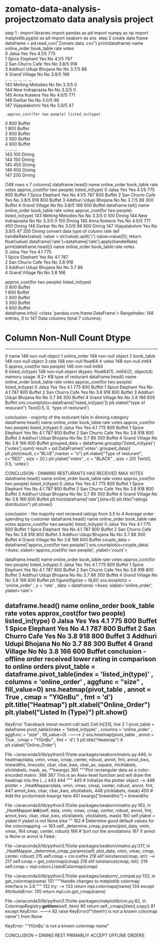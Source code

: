 # zomato-data-analysis-projectzomato data analysis project
step 1 : import libraries
import pandas as pd
import numpy as np
import matplotlib.pyplot as plt
import seaborn as sns
​
step 2 create data frame
dataframe = pd.read_csv("Zomato data .csv")
print(dataframe)
                      name online_order book_table   rate  votes  \
0                    Jalsa          Yes        Yes  4.1/5    775   
1           Spice Elephant          Yes         No  4.1/5    787   
2          San Churro Cafe          Yes         No  3.8/5    918   
3    Addhuri Udupi Bhojana           No         No  3.7/5     88   
4            Grand Village           No         No  3.8/5    166   
..                     ...          ...        ...    ...    ...   
143       Melting Melodies           No         No  3.3/5      0   
144        New Indraprasta           No         No  3.3/5      0   
145           Anna Kuteera          Yes         No  4.0/5    771   
146                 Darbar           No         No  3.0/5     98   
147          Vijayalakshmi          Yes         No  3.9/5     47   

     approx_cost(for two people) listed_in(type)  
0                            800          Buffet  
1                            800          Buffet  
2                            800          Buffet  
3                            300          Buffet  
4                            600          Buffet  
..                           ...             ...  
143                          100          Dining  
144                          150          Dining  
145                          450          Dining  
146                          800          Dining  
147                          200          Dining  

[148 rows x 7 columns]
dataframe.head()
name	online_order	book_table	rate	votes	approx_cost(for two people)	listed_in(type)
0	Jalsa	Yes	Yes	4.1/5	775	800	Buffet
1	Spice Elephant	Yes	No	4.1/5	787	800	Buffet
2	San Churro Cafe	Yes	No	3.8/5	918	800	Buffet
3	Addhuri Udupi Bhojana	No	No	3.7/5	88	300	Buffet
4	Grand Village	No	No	3.8/5	166	600	Buffet
dataframe.tail()
name	online_order	book_table	rate	votes	approx_cost(for two people)	listed_in(type)
143	Melting Melodies	No	No	3.3/5	0	100	Dining
144	New Indraprasta	No	No	3.3/5	0	150	Dining
145	Anna Kuteera	Yes	No	4.0/5	771	450	Dining
146	Darbar	No	No	3.0/5	98	800	Dining
147	Vijayalakshmi	Yes	No	3.9/5	47	200	Dining
convert data type of column rate
def handleRate(value):
    value = str(value).split('/')
    value=value[0];
    return float(value)
dataframe['rate']=dataframe['rate'].apply(handleRate)
print(dataframe.head())
                    name online_order book_table  rate  votes  \
0                  Jalsa          Yes        Yes   4.1    775   
1         Spice Elephant          Yes         No   4.1    787   
2        San Churro Cafe          Yes         No   3.8    918   
3  Addhuri Udupi Bhojana           No         No   3.7     88   
4          Grand Village           No         No   3.8    166   

   approx_cost(for two people) listed_in(type)  
0                          800          Buffet  
1                          800          Buffet  
2                          800          Buffet  
3                          300          Buffet  
4                          600          Buffet  
dataframe.info()
<class 'pandas.core.frame.DataFrame'>
RangeIndex: 148 entries, 0 to 147
Data columns (total 7 columns):
 #   Column                       Non-Null Count  Dtype  
---  ------                       --------------  -----  
 0   name                         148 non-null    object 
 1   online_order                 148 non-null    object 
 2   book_table                   148 non-null    object 
 3   rate                         148 non-null    float64
 4   votes                        148 non-null    int64  
 5   approx_cost(for two people)  148 non-null    int64  
 6   listed_in(type)              148 non-null    object 
dtypes: float64(1), int64(2), object(4)
memory usage: 8.2+ KB
type of resturant
dataframe.head()
name	online_order	book_table	rate	votes	approx_cost(for two people)	listed_in(type)
0	Jalsa	Yes	Yes	4.1	775	800	Buffet
1	Spice Elephant	Yes	No	4.1	787	800	Buffet
2	San Churro Cafe	Yes	No	3.8	918	800	Buffet
3	Addhuri Udupi Bhojana	No	No	3.7	88	300	Buffet
4	Grand Village	No	No	3.8	166	600	Buffet
sns.countplot(x=dataframe['listed_in(type)'])
plt.xlabel("type of resturant")
Text(0.5, 0, 'type of resturant')

conclusion - majority of the resturant falls in dinning category
dataframe.head()
name	online_order	book_table	rate	votes	approx_cost(for two people)	listed_in(type)
0	Jalsa	Yes	Yes	4.1	775	800	Buffet
1	Spice Elephant	Yes	No	4.1	787	800	Buffet
2	San Churro Cafe	Yes	No	3.8	918	800	Buffet
3	Addhuri Udupi Bhojana	No	No	3.7	88	300	Buffet
4	Grand Village	No	No	3.8	166	600	Buffet
grouped_data = dataframe.groupby('listed_in(type)')['votes'].sum()
result = pd.DataFrame({'votes': grouped_data})
plt.plot(result, c="BLUE",marker = "o")
plt.xlabel("Type of resturant", c="RED" , size = 20 )
plt.ylabel("votes" , c = "BLACK" , size = 20)
Text(0, 0.5, 'votes')

CONCLUSION - DINNING RESTURANTS HAS RECEIVED MAX VOTES
dataframe.head()
name	online_order	book_table	rate	votes	approx_cost(for two people)	listed_in(type)
0	Jalsa	Yes	Yes	4.1	775	800	Buffet
1	Spice Elephant	Yes	No	4.1	787	800	Buffet
2	San Churro Cafe	Yes	No	3.8	918	800	Buffet
3	Addhuri Udupi Bhojana	No	No	3.7	88	300	Buffet
4	Grand Village	No	No	3.8	166	600	Buffet
plt.hist(dataframe['rate'],bins=5)
plt.title("ratings distribution")
plt.show()

conclusion - the majority rest recieved ratings from 3.5 to 4
Average order spending by customer
dataframe.head()
name	online_order	book_table	rate	votes	approx_cost(for two people)	listed_in(type)
0	Jalsa	Yes	Yes	4.1	775	800	Buffet
1	Spice Elephant	Yes	No	4.1	787	800	Buffet
2	San Churro Cafe	Yes	No	3.8	918	800	Buffet
3	Addhuri Udupi Bhojana	No	No	3.7	88	300	Buffet
4	Grand Village	No	No	3.8	166	600	Buffet
couple_data = dataframe['approx_cost(for two people)']
sns.countplot(x=couple_data)
<Axes: xlabel='approx_cost(for two people)', ylabel='count'>

dataframe.head()
name	online_order	book_table	rate	votes	approx_cost(for two people)	listed_in(type)
0	Jalsa	Yes	Yes	4.1	775	800	Buffet
1	Spice Elephant	Yes	No	4.1	787	800	Buffet
2	San Churro Cafe	Yes	No	3.8	918	800	Buffet
3	Addhuri Udupi Bhojana	No	No	3.7	88	300	Buffet
4	Grand Village	No	No	3.8	166	600	Buffet
plt.figure(figsize = (6,6))
sns.boxplot(x = 'online_order' , y = 'rate' , data = dataframe)
<Axes: xlabel='online_order', ylabel='rate'>

dataframe.head()
name	online_order	book_table	rate	votes	approx_cost(for two people)	listed_in(type)
0	Jalsa	Yes	Yes	4.1	775	800	Buffet
1	Spice Elephant	Yes	No	4.1	787	800	Buffet
2	San Churro Cafe	Yes	No	3.8	918	800	Buffet
3	Addhuri Udupi Bhojana	No	No	3.7	88	300	Buffet
4	Grand Village	No	No	3.8	166	600	Buffet
conclusion - offline order received lower rating in comparison to online orders
pivot_table = dataframe.pivot_table(index = 'listed_in(type)' , columns = 'online_order' , aggfunc = "size"  , fill_value=0)
sns.heatmap(pivot_table , annot = True , cmap = "YIGnBu" , fmt = 'd')
plt.title("Heatmap")
plt.xlabel("Online_Order")
plt.ylabel("Listed In (Type)")
plt.show()
---------------------------------------------------------------------------
KeyError                                  Traceback (most recent call last)
Cell In[33], line 2
      1 pivot_table = dataframe.pivot_table(index = 'listed_in(type)' , columns = 'online_order' , aggfunc = "size"  , fill_value=0)
----> 2 sns.heatmap(pivot_table , annot = True , cmap = "YIGnBu" , fmt = 'd')
      3 plt.title("Heatmap")
      4 plt.xlabel("Online_Order")

File ~/anaconda3/lib/python3.11/site-packages/seaborn/matrix.py:446, in heatmap(data, vmin, vmax, cmap, center, robust, annot, fmt, annot_kws, linewidths, linecolor, cbar, cbar_kws, cbar_ax, square, xticklabels, yticklabels, mask, ax, **kwargs)
    365 """Plot rectangular data as a color-encoded matrix.
    366 
    367 This is an Axes-level function and will draw the heatmap into the
   (...)
    443 
    444 """
    445 # Initialize the plotter object
--> 446 plotter = _HeatMapper(data, vmin, vmax, cmap, center, robust, annot, fmt,
    447                       annot_kws, cbar, cbar_kws, xticklabels,
    448                       yticklabels, mask)
    450 # Add the pcolormesh kwargs here
    451 kwargs["linewidths"] = linewidths

File ~/anaconda3/lib/python3.11/site-packages/seaborn/matrix.py:163, in _HeatMapper.__init__(self, data, vmin, vmax, cmap, center, robust, annot, fmt, annot_kws, cbar, cbar_kws, xticklabels, yticklabels, mask)
    160 self.ylabel = ylabel if ylabel is not None else ""
    162 # Determine good default values for the colormapping
--> 163 self._determine_cmap_params(plot_data, vmin, vmax,
    164                             cmap, center, robust)
    166 # Sort out the annotations
    167 if annot is None or annot is False:

File ~/anaconda3/lib/python3.11/site-packages/seaborn/matrix.py:217, in _HeatMapper._determine_cmap_params(self, plot_data, vmin, vmax, cmap, center, robust)
    215         self.cmap = cm.icefire
    216 elif isinstance(cmap, str):
--> 217     self.cmap = get_colormap(cmap)
    218 elif isinstance(cmap, list):
    219     self.cmap = mpl.colors.ListedColormap(cmap)

File ~/anaconda3/lib/python3.11/site-packages/seaborn/_compat.py:133, in get_colormap(name)
    131 """Handle changes to matplotlib colormap interface in 3.6."""
    132 try:
--> 133     return mpl.colormaps[name]
    134 except AttributeError:
    135     return mpl.cm.get_cmap(name)

File ~/anaconda3/lib/python3.11/site-packages/matplotlib/cm.py:82, in ColormapRegistry.__getitem__(self, item)
     80     return self._cmaps[item].copy()
     81 except KeyError:
---> 82     raise KeyError(f"{item!r} is not a known colormap name") from None

KeyError: "'YIGnBu' is not a known colormap name"

CONCLUSION = DINING REST PRIMARLIY ACCEPT OFFLINE ORDERS
​
​
​
